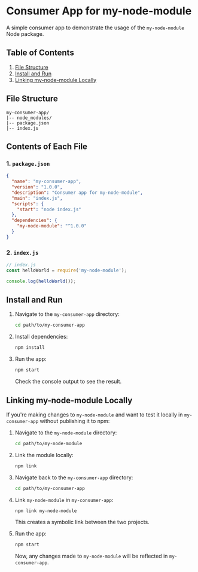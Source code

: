  
# Consumer App for my-node-module

A simple consumer app to demonstrate the usage of the `my-node-module` Node package.

## Table of Contents

1. [File Structure](#file-structure)
2. [Install and Run](#install-and-run)
3. [Linking my-node-module Locally](#linking-my-node-module-locally)

## File Structure

```
my-consumer-app/
|-- node_modules/
|-- package.json
|-- index.js
```

## Contents of Each File

### 1. `package.json`

```json
{
  "name": "my-consumer-app",
  "version": "1.0.0",
  "description": "Consumer app for my-node-module",
  "main": "index.js",
  "scripts": {
    "start": "node index.js"
  },
  "dependencies": {
    "my-node-module": "^1.0.0"
  }
}
```

### 2. `index.js`

```javascript
// index.js
const helloWorld = require('my-node-module');

console.log(helloWorld());
```

## Install and Run

1. Navigate to the `my-consumer-app` directory:

   ```bash
   cd path/to/my-consumer-app
   ```

2. Install dependencies:

   ```bash
   npm install
   ```

3. Run the app:

   ```bash
   npm start
   ```

   Check the console output to see the result.

## Linking my-node-module Locally

If you're making changes to `my-node-module` and want to test it locally in `my-consumer-app` without publishing it to npm:

1. Navigate to the `my-node-module` directory:

   ```bash
   cd path/to/my-node-module
   ```

2. Link the module locally:

   ```bash
   npm link
   ```

3. Navigate back to the `my-consumer-app` directory:

   ```bash
   cd path/to/my-consumer-app
   ```

4. Link `my-node-module` in `my-consumer-app`:

   ```bash
   npm link my-node-module
   ```

   This creates a symbolic link between the two projects.

5. Run the app:

   ```bash
   npm start
   ```

   Now, any changes made to `my-node-module` will be reflected in `my-consumer-app`.
 